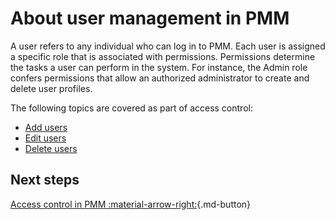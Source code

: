 # About user management in PMM

A user refers to any individual who can log in to PMM. Each user is assigned a specific role that is associated with permissions. Permissions determine the tasks a user can perform in the system. For instance, the Admin role confers permissions that allow an authorized administrator to create and delete user profiles. 

The following topics are covered as part of access control:

- [Add users](add_users.md)
- [Edit users](edit_users.md)
- [Delete users](delete_users.md)

## Next steps

[Access control in PMM :material-arrow-right:](../roles/access-control/intro.md){.md-button}
